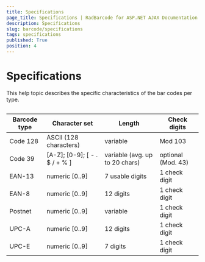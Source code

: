 ```yaml
---
title: Specifications
page_title: Specifications | RadBarcode for ASP.NET AJAX Documentation
description: Specifications
slug: barcode/specifications
tags: specifications
published: True
position: 4
---
```


# Specifications



This help topic describes the specific characteristics of the bar codes per type.

## 


| Barcode type | Character set | Length | Check digits |
| ------ | ------ | ------ | ------ |
|Code 128|ASCII (128 characters)|variable|Mod 103|
|Code 39|[A-Z]; [0-9]; [ - . $ / + % ]|variable (avg. up to 20 chars)|optional (Mod. 43)|
|EAN-13|numeric [0..9]|7 usable digits|1 check digit|
|EAN-8|numeric [0..9]|12 digits|1 check digit|
|Postnet|numeric [0..9]|variable|1 check digit|
|UPC-A|numeric [0..9]|12 digits|1 check digit|
|UPC-E|numeric [0..9]|7 digits|1 check digit|
